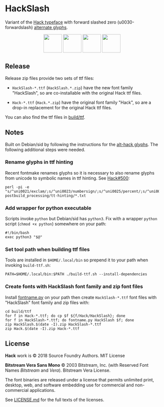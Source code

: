 # HackSlash

Variant of the [Hack typeface](https://github.com/source-foundry/Hack) with forward slashed zero (u0030-forwardslash) [alternate glyphs](https://github.com/source-foundry/alt-hack).

<p float="left" align="center">
<img src="https://user-images.githubusercontent.com/4249591/31325182-35ab6c76-ac88-11e7-906e-6fd295364f10.png" height="60">
<img src="https://user-images.githubusercontent.com/4249591/31325211-7ea992ae-ac88-11e7-987b-1037e8275dca.png" height="60">
<img src="https://user-images.githubusercontent.com/4249591/31325225-9677d95e-ac88-11e7-9777-3687faa2d9a0.png" height="60">
<img src="https://user-images.githubusercontent.com/4249591/31325238-ae1b6f08-ac88-11e7-97bd-636d2840f52f.png" height="60">
</p>

## Release

Release zip files provide two sets of ttf files:

- `HackSlash-*.ttf` (`HackSlash.*.zip`) have the new font family "HackSlash", so are co-installable with the original Hack ttf files.
    
- `Hack-*.ttf` (`Hack.*.zip`) have the original font family "Hack", so are a drop-in replacement for the original Hack ttf files.

You can also find the ttf files in [build/ttf](build/ttf).

## Notes

Built on Debian/sid by following the instructions for the [alt-hack glyphs](https://github.com/source-foundry/alt-hack). The following additional steps were needed.

### Rename glyphs in ttf hinting

Recent fontmake renames glyphs so it is necessary to also rename glyphs from unicode to symbolic names in ttf hinting. See [Hack#500](https://github.com/source-foundry/Hack/issues/500):
```
perl -pi -e "s/^uni0021/exclam/;s/^uni0023/numbersign/;s/^uni0025/percent/;s/^uni002B/plus/;s/^uni0030/zero/;s/^uni0038/eight/;" postbuild_processing/tt-hinting/*.txt
```

### Add wrapper for python executable

Scripts invoke `python` but Debian/sid has `python3`. Fix with a wrapper `python` script (`chmod +x python`) somewhere on your path:
```
#!/bin/bash
exec python3 "$@"
```

### Set tool path when building ttf files

Tools are installed in `$HOME/.local/bin` so prepend it to your path when invoking `build-ttf.sh`:
```
PATH=$HOME/.local/bin:$PATH ./build-ttf.sh --install-dependencies
```

### Create fonts with HackSlash font family and zip font files

Install [fontname.py](https://github.com/chrissimpkins/fontname.py) on your path then create `HackSlash-*.ttf` font files with "HackSlash" font family and zip files with:
```
cd build/ttf
for f in Hack-*.ttf; do cp $f ${f/Hack/HackSlash}; done
for f in HackSlash-*.ttf; do fontname.py HackSlash $f; done
zip HackSlash.$(date -I).zip HackSlash-*.ttf
zip Hack.$(date -I).zip Hack-*.ttf
```

## License

**Hack** work is &copy; 2018 Source Foundry Authors. MIT License

**Bitstream Vera Sans Mono** &copy; 2003 Bitstream, Inc. (with Reserved Font Names _Bitstream_ and _Vera_). Bitstream Vera License.

The font binaries are released under a license that permits unlimited print, desktop, web, and software embedding use for commercial and non-commercial applications.

See [LICENSE.md](https://github.com/source-foundry/Hack/blob/master/LICENSE.md) for the full texts of the licenses.
